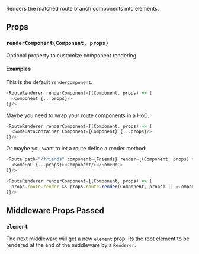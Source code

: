 Renders the matched route branch components into elements.

Props
-----

### `renderComponent(Component, props)`

Optional property to customize component rendering.

#### Examples

This is the default `renderComponent`.

```js
<RouteRenderer renderComponent={(Component, props) => (
  <Component {...props}/>
)}/>
```

Maybe you need to wrap your route components in a HoC.

```js
<RouteRenderer renderComponent={(Component, props) => (
  <SomeDataContainer Component={Component} {...props}/>
)}/>
```

Or maybe you want to let a route define a render method:

```js
<Route path="/friends" component={Friends} render={(Component, props) => (
  <SomeHoC {...props}><Component/></SomeHoC>
)}/>

<RouteRenderer renderComponent={(Component, props) => (
  props.route.render && props.route.render(Component, props) || <Component {...props}/>
)}/>
```

Middleware Props Passed
-----------------------

### `element`

The next middleware will get a new `element` prop. Its the root element
to be rendered at the end of the middleware by a `Renderer`.

